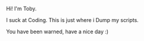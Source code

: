 Hi! I'm Toby.

I suck at Coding. This is just where i Dump my scripts. 

You have been warned, have a nice day :)
